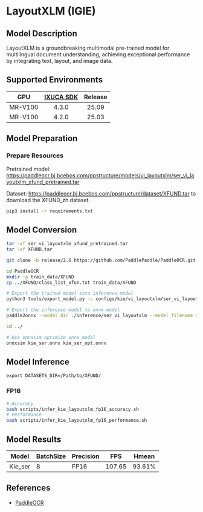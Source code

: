 # LayoutXLM (IGIE)

## Model Description

LayoutXLM is a groundbreaking multimodal pre-trained model for multilingual document understanding, achieving exceptional performance by integrating text, layout, and image data.

## Supported Environments

| GPU    | [IXUCA SDK](https://gitee.com/deep-spark/deepspark#%E5%A4%A9%E6%95%B0%E6%99%BA%E7%AE%97%E8%BD%AF%E4%BB%B6%E6%A0%88-ixuca) | Release |
| :----: | :----: | :----: |
| MR-V100 | 4.3.0 | 25.09 |
| MR-V100 | 4.2.0 | 25.03 |

## Model Preparation

### Prepare Resources

Pretrained model: <https://paddleocr.bj.bcebos.com/ppstructure/models/vi_layoutxlm/ser_vi_layoutxlm_xfund_pretrained.tar>

Dataset: <https://paddleocr.bj.bcebos.com/ppstructure/dataset/XFUND.tar> to download the XFUND_zh dataset.

```bash
pip3 install -r requirements.txt
```

## Model Conversion

```bash
tar -xf ser_vi_layoutxlm_xfund_pretrained.tar
tar -xf XFUND.tar

git clone -b release/2.6 https://github.com/PaddlePaddle/PaddleOCR.git --depth=1

cd PaddleOCR
mkdir -p train_data/XFUND
cp ../XFUND/class_list_xfun.txt train_data/XFUND

# Export the trained model into inference model
python3 tools/export_model.py -c configs/kie/vi_layoutxlm/ser_vi_layoutxlm_xfund_zh.yml -o Architecture.Backbone.checkpoints=../ser_vi_layoutxlm_xfund_pretrained/best_accuracy Global.save_inference_dir=./inference/ser_vi_layoutxlm

# Export the inference model to onnx model
paddle2onnx --model_dir ./inference/ser_vi_layoutxlm --model_filename inference.pdmodel --params_filename inference.pdiparams --save_file ../kie_ser.onnx --opset_version 11 --enable_onnx_checker True

cd ../

# Use onnxsim optimize onnx model
onnxsim kie_ser.onnx kie_ser_opt.onnx
```

## Model Inference

```shell
export DATASETS_DIR=/Path/to/XFUND/
```

### FP16

```bash
# Accuracy
bash scripts/infer_kie_layoutxlm_fp16_accuracy.sh
# Performance
bash scripts/infer_kie_layoutxlm_fp16_performance.sh
```

## Model Results

| Model   | BatchSize | Precision | FPS    | Hmean  |
| ------- | --------- | --------- | ------ | ------ |
| Kie_ser | 8         | FP16      | 107.65 | 93.61% |

## References

- [PaddleOCR](https://github.com/PaddlePaddle/PaddleOCR/blob/main/docs/algorithm/kie/algorithm_kie_layoutxlm.md)
